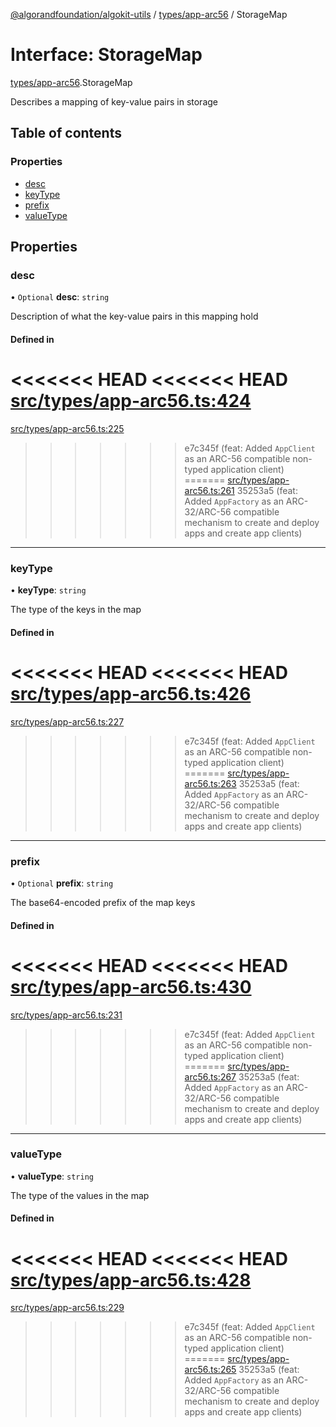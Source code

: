[@algorandfoundation/algokit-utils](../README.md) / [types/app-arc56](../modules/types_app_arc56.md) / StorageMap

# Interface: StorageMap

[types/app-arc56](../modules/types_app_arc56.md).StorageMap

Describes a mapping of key-value pairs in storage

## Table of contents

### Properties

- [desc](types_app_arc56.StorageMap.md#desc)
- [keyType](types_app_arc56.StorageMap.md#keytype)
- [prefix](types_app_arc56.StorageMap.md#prefix)
- [valueType](types_app_arc56.StorageMap.md#valuetype)

## Properties

### desc

• `Optional` **desc**: `string`

Description of what the key-value pairs in this mapping hold

#### Defined in

<<<<<<< HEAD
<<<<<<< HEAD
[src/types/app-arc56.ts:424](https://github.com/algorandfoundation/algokit-utils-ts/blob/main/src/types/app-arc56.ts#L424)
=======
[src/types/app-arc56.ts:225](https://github.com/algorandfoundation/algokit-utils-ts/blob/main/src/types/app-arc56.ts#L225)
>>>>>>> e7c345f (feat: Added `AppClient` as an ARC-56 compatible non-typed application client)
=======
[src/types/app-arc56.ts:261](https://github.com/algorandfoundation/algokit-utils-ts/blob/main/src/types/app-arc56.ts#L261)
>>>>>>> 35253a5 (feat: Added `AppFactory` as an ARC-32/ARC-56 compatible mechanism to create and deploy apps and create app clients)

___

### keyType

• **keyType**: `string`

The type of the keys in the map

#### Defined in

<<<<<<< HEAD
<<<<<<< HEAD
[src/types/app-arc56.ts:426](https://github.com/algorandfoundation/algokit-utils-ts/blob/main/src/types/app-arc56.ts#L426)
=======
[src/types/app-arc56.ts:227](https://github.com/algorandfoundation/algokit-utils-ts/blob/main/src/types/app-arc56.ts#L227)
>>>>>>> e7c345f (feat: Added `AppClient` as an ARC-56 compatible non-typed application client)
=======
[src/types/app-arc56.ts:263](https://github.com/algorandfoundation/algokit-utils-ts/blob/main/src/types/app-arc56.ts#L263)
>>>>>>> 35253a5 (feat: Added `AppFactory` as an ARC-32/ARC-56 compatible mechanism to create and deploy apps and create app clients)

___

### prefix

• `Optional` **prefix**: `string`

The base64-encoded prefix of the map keys

#### Defined in

<<<<<<< HEAD
<<<<<<< HEAD
[src/types/app-arc56.ts:430](https://github.com/algorandfoundation/algokit-utils-ts/blob/main/src/types/app-arc56.ts#L430)
=======
[src/types/app-arc56.ts:231](https://github.com/algorandfoundation/algokit-utils-ts/blob/main/src/types/app-arc56.ts#L231)
>>>>>>> e7c345f (feat: Added `AppClient` as an ARC-56 compatible non-typed application client)
=======
[src/types/app-arc56.ts:267](https://github.com/algorandfoundation/algokit-utils-ts/blob/main/src/types/app-arc56.ts#L267)
>>>>>>> 35253a5 (feat: Added `AppFactory` as an ARC-32/ARC-56 compatible mechanism to create and deploy apps and create app clients)

___

### valueType

• **valueType**: `string`

The type of the values in the map

#### Defined in

<<<<<<< HEAD
<<<<<<< HEAD
[src/types/app-arc56.ts:428](https://github.com/algorandfoundation/algokit-utils-ts/blob/main/src/types/app-arc56.ts#L428)
=======
[src/types/app-arc56.ts:229](https://github.com/algorandfoundation/algokit-utils-ts/blob/main/src/types/app-arc56.ts#L229)
>>>>>>> e7c345f (feat: Added `AppClient` as an ARC-56 compatible non-typed application client)
=======
[src/types/app-arc56.ts:265](https://github.com/algorandfoundation/algokit-utils-ts/blob/main/src/types/app-arc56.ts#L265)
>>>>>>> 35253a5 (feat: Added `AppFactory` as an ARC-32/ARC-56 compatible mechanism to create and deploy apps and create app clients)
